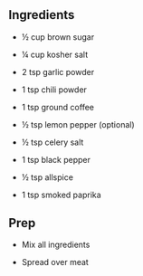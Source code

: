 # 

## Ingredients

- ½ cup brown sugar

- ¼ cup kosher salt

- 2 tsp garlic powder

- 1 tsp chili powder

- 1 tsp ground coffee

- ½ tsp lemon pepper (optional)

- ½ tsp celery salt

- 1 tsp black pepper

- ½ tsp allspice

- 1 tsp smoked paprika

## Prep

- Mix all ingredients

- Spread over meat
